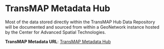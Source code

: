 # TransMAP Metadata Hub

Most of the data stored directly within the TransMAP Hub Data Repository will be documented and sourced from within a GeoNetwork instance hosted by the Center for Advanced Spatial Technologies.

**TransMAP Metadata URL**: [TransMAP Metadata Hub](https://oak.cast.uark.edu/geonetwork)

